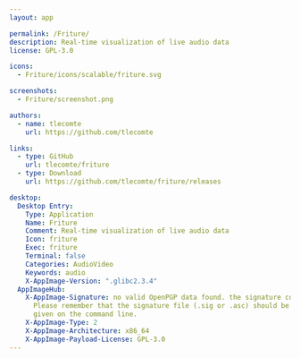 ```yaml
---
layout: app

permalink: /Friture/
description: Real-time visualization of live audio data
license: GPL-3.0

icons:
  - Friture/icons/scalable/friture.svg

screenshots:
  - Friture/screenshot.png

authors:
  - name: tlecomte
    url: https://github.com/tlecomte

links:
  - type: GitHub
    url: tlecomte/friture
  - type: Download
    url: https://github.com/tlecomte/friture/releases

desktop:
  Desktop Entry:
    Type: Application
    Name: Friture
    Comment: Real-time visualization of live audio data
    Icon: friture
    Exec: friture
    Terminal: false
    Categories: AudioVideo
    Keywords: audio
    X-AppImage-Version: ".glibc2.3.4"
  AppImageHub:
    X-AppImage-Signature: no valid OpenPGP data found. the signature could not be verified.
      Please remember that the signature file (.sig or .asc) should be the first file
      given on the command line.
    X-AppImage-Type: 2
    X-AppImage-Architecture: x86_64
    X-AppImage-Payload-License: GPL-3.0
---
```

